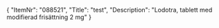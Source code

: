 {
  "ItemNr": "088521",
  "Title": "test",
  "Description": "Lodotra, tablett med modifierad frisättning 2 mg"
}